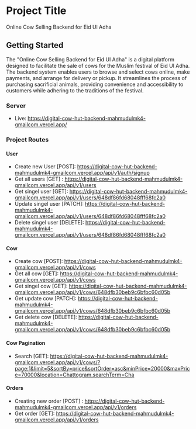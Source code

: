 # Project Title

Online Cow Selling Backend for Eid Ul Adha

## Getting Started

The "Online Cow Selling Backend for Eid Ul Adha" is a digital platform designed to facilitate the sale of cows for the Muslim festival of Eid Ul Adha. The backend system enables users to browse and select cows online, make payments, and arrange for delivery or pickup. It streamlines the process of purchasing sacrificial animals, providing convenience and accessibility to customers while adhering to the traditions of the festival.


### Server

* Live: https://digital-cow-hut-backend-mahmudulmk4-gmailcom.vercel.app/


### Project Routes

#### User
* Create new User [POST]: https://digital-cow-hut-backend-mahmudulmk4-gmailcom.vercel.app/api/v1/auth/signup
* Get all users [GET] : https://digital-cow-hut-backend-mahmudulmk4-gmailcom.vercel.app/api/v1/users
* Get singel user  [GET]: https://digital-cow-hut-backend-mahmudulmk4-gmailcom.vercel.app/api/v1/users/648df86fd68048fff68fc2a0
* Update singel user  [PATCH]: https://digital-cow-hut-backend-mahmudulmk4-gmailcom.vercel.app/api/v1/users/648df86fd68048fff68fc2a0
* Delete singel user  [DELETE]: https://digital-cow-hut-backend-mahmudulmk4-gmailcom.vercel.app/api/v1/users/648df86fd68048fff68fc2a0

#### Cow
* Create cow [POST]: https://digital-cow-hut-backend-mahmudulmk4-gmailcom.vercel.app/api/v1/cows
* Get all cow [GET]: https://digital-cow-hut-backend-mahmudulmk4-gmailcom.vercel.app/api/v1/cows
* Get singel  cow [GET]: https://digital-cow-hut-backend-mahmudulmk4-gmailcom.vercel.app/api/v1/cows/648dfb30beb9c6bfbc60d05b
* Get update  cow [PATCH]: https://digital-cow-hut-backend-mahmudulmk4-gmailcom.vercel.app/api/v1/cows/648dfb30beb9c6bfbc60d05b
* Get delete  cow [DELETE]: https://digital-cow-hut-backend-mahmudulmk4-gmailcom.vercel.app/api/v1/cows/648dfb30beb9c6bfbc60d05b

#### Cow Pagination 
* Search [GET]: https://digital-cow-hut-backend-mahmudulmk4-gmailcom.vercel.app/api/v1/cows/?page:1&limit=5&sortBy=price&sortOrder=asc&minPrice=20000&maxPrice=70000&location=Chattogram.searchTerm=Cha


#### Orders
* Creating new order [POST] : https://digital-cow-hut-backend-mahmudulmk4-gmailcom.vercel.app/api/v1/orders
* Get order [GET]: https://digital-cow-hut-backend-mahmudulmk4-gmailcom.vercel.app/api/v1/orders